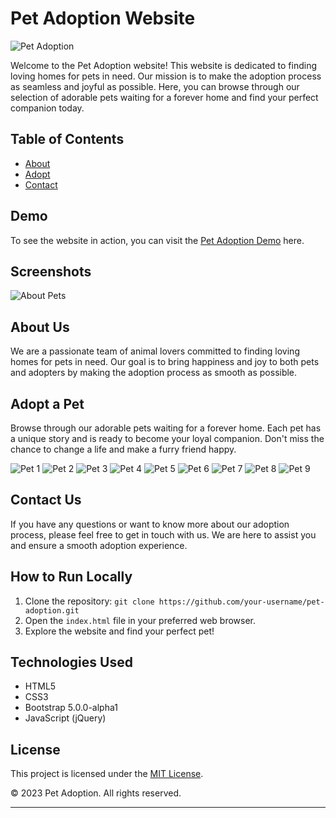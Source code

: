 # Pet Adoption Website

![Pet Adoption](./assets/img1.jpg)

Welcome to the Pet Adoption website! This website is dedicated to finding loving homes for pets in need. Our mission is to make the adoption process as seamless and joyful as possible. Here, you can browse through our selection of adorable pets waiting for a forever home and find your perfect companion today.

## Table of Contents

- [About](#about)
- [Adopt](#adopt)
- [Contact](#contact)

## Demo

To see the website in action, you can visit the [Pet Adoption Demo](https://raj-pet-shop-landing-page.netlify.app/) here.

## Screenshots

![About Pets](./assets/img2.png)

## About Us

We are a passionate team of animal lovers committed to finding loving homes for pets in need. Our goal is to bring happiness and joy to both pets and adopters by making the adoption process as smooth as possible.

## Adopt a Pet

Browse through our adorable pets waiting for a forever home. Each pet has a unique story and is ready to become your loyal companion. Don't miss the chance to change a life and make a furry friend happy.

![Pet 1](./assets/img3.jpg)
![Pet 2](./assets/img4.jpg)
![Pet 3](./assets/img5.jpg)
![Pet 4](./assets/img6.jpg)
![Pet 5](./assets/img7.jpeg)
![Pet 6](./assets/img8.jpeg)
![Pet 7](./assets/img9.jpeg)
![Pet 8](./assets/img10.jpeg)
![Pet 9](./assets/img11.jpeg)

## Contact Us

If you have any questions or want to know more about our adoption process, please feel free to get in touch with us. We are here to assist you and ensure a smooth adoption experience.

## How to Run Locally

1. Clone the repository: `git clone https://github.com/your-username/pet-adoption.git`
2. Open the `index.html` file in your preferred web browser.
3. Explore the website and find your perfect pet!

## Technologies Used

- HTML5
- CSS3
- Bootstrap 5.0.0-alpha1
- JavaScript (jQuery)

## License

This project is licensed under the [MIT License](LICENSE).

&copy; 2023 Pet Adoption. All rights reserved.

---
